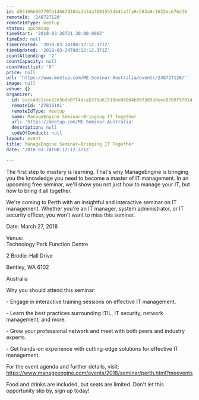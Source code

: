 ```yaml
---
id: d95106b90779fb146879284a3b34af081555d541affa9c583a9c1622ec676d30
remoteId: '248727120'
remoteIdType: meetup
status: upcoming
timeStart: '2018-03-26T21:30:00.000Z'
timeEnd: null
timeCreated: '2018-03-24T08:12:12.371Z'
timeUpdated: '2018-03-24T08:12:12.371Z'
countAttending: '2'
countCapacity: null
countWaitlist: '0'
price: null
url: 'https://www.meetup.com/ME-Seminar-Australia/events/248727120/'
image: null
venue: {}
organizer:
  id: eacc4de1ceeb2e5bdb07f4dca5375a61510ee04004b96f3d3a0eec87b9f97014
  remoteId: '27815191'
  remoteIdType: meetup
  name: ManageEngine Seminar—Bringing IT Together
  url: 'https://meetup.com/ME-Seminar-Australia'
  description: null
  codeOfConduct: null
layout: event
title: ManageEngine Seminar—Bringing IT Together
date: '2018-03-24T08:12:12.371Z'

---
```

<p>The first step to mastery is learning. That's why ManageEngine is bringing you the knowledge you need to become a master of IT management. In an upcoming free seminar, we'll show you not just how to manage your IT, but how to bring it all together.</p> <p>We're coming to Perth with an insightful and interactive seminar on IT management. Whether you're an IT manager, system administrator, or IT security officer, you won't want to miss this seminar.</p> <p>Date: March 27, 2018</p> <p>Venue:<br/>Technology Park Function Centre</p> <p>2 Brodie-Hall Drive</p> <p>Bentley, WA 6102</p> <p>Australia</p> <p>Why you should attend this seminar:</p> <p>- Engage in interactive training sessions on effective IT management.</p> <p>- Learn the best practices surrounding ITIL, IT security, network management, and more.</p> <p>- Grow your professional network and meet with both peers and industry experts.</p> <p>- Get hands-on experience with cutting-edge solutions for effective IT management.</p> <p>For the event agenda and further details, visit: <a href="https://www.manageengine.com/events/2018/seminar/perth.html?meevents" class="linkified">https://www.manageengine.com/events/2018/seminar/perth.html?meevents</a></p> <p>Food and drinks are included, but seats are limited. Don't let this opportunity slip by, sign up today!</p>

